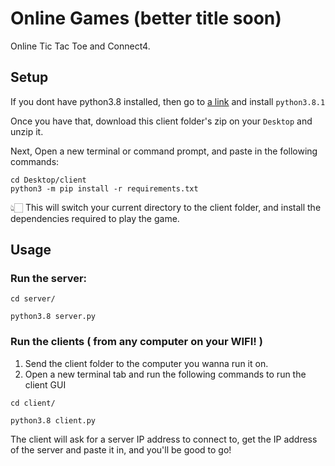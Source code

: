 # Online Games (better title soon)

Online Tic Tac Toe and Connect4.

## Setup
If you dont have python3.8 installed, then go to [a link](https://www.python.org/downloads/) and install `python3.8.1`

Once you have that, download this client folder's zip on your `Desktop` and unzip it.

Next, Open a new terminal or command prompt, and paste in the following commands:
```
cd Desktop/client
python3 -m pip install -r requirements.txt
```

👆🏻 This will switch your current directory to the client folder, and install the dependencies required to play the game.


## Usage

### Run the server:
`cd server/`

`python3.8 server.py`

### Run the clients ( from any computer on your WIFI! )
1) Send the client folder to the computer you wanna run it on.
2) Open a new terminal tab and run the following commands to run the client GUI

`cd client/`

`python3.8 client.py`

The client will ask for a server IP address to connect to, get the IP address of the server and paste it in, and you'll be good to go!
 

